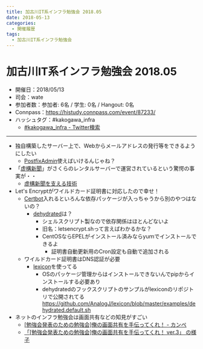 ```yaml
---
title: 加古川IT系インフラ勉強会 2018.05
date: 2018-05-13
categories:
  - 開催履歴
tags:
  - 加古川IT系インフラ勉強会
---
```


加古川IT系インフラ勉強会 2018.05
===

* 開催日：2018/05/13
* 司会：wate
* 参加者数：参加者: 6名 / 学生:  0名 / Hangout:  0名
* Connpass：https://histudy.connpass.com/event/87233/
* ハッシュタグ：#kakogawa_infra
    * [#kakogawa_infra - Twitter検索](https://twitter.com/search?q=%23kakogawa_infra&src=typd)

---

* 独自構築したサーバー上で、Webからメールアドレスの発行等をできるようにしたい
    * [PostfixAdmin](http://postfixadmin.sourceforge.net/)使えばいけるんじゃね？
* 「[虚構新聞](http://kyoko-np.net/)」がさくらのレンタルサーバーで運営されているという驚愕の事実が・・
    * [虚構新聞を支える技術](https://note.mu/arar/n/ne5eea37855f0)
* Let's Encryptがワイルドカード証明書に対応したので幸せ！
    * [Certbot](https://certbot.eff.org/)入れるといろんな依存パッケージが入っちゃうから別のやつはないの？
        * [dehydrated](https://github.com/lukas2511/dehydrated)は？
            * シェルスクリプト製なので依存関係はほとんどないよ
            * 旧名：letsencrypt.shって言えばわかるかな？
            * CentOSならEPELがインストール済みならyuｍでインストールできるよ
                * 証明書自動更新用のCron設定も自動で追加される
    * ワイルドカード証明書はDNS認証が必要
        * [lexicon](https://github.com/AnalogJ/lexicon)を使ってる
            * OSのパッケージ管理からはインストールできないんでpipからインストールする必要あり
            * dehydratedのフックスクリプトのサンプルがlexiconのリポジトリで公開されてる
              https://github.com/AnalogJ/lexicon/blob/master/examples/dehydrated.default.sh
* ネットのインフラ勉強会は画面共有などの知見がすごい
    * [[勉強会発表のための勉強会]俺の画面共有を手伝ってくれ！ - カンペ](https://wiki.infra-workshop.tech/%E5%8B%89%E5%BC%B7%E4%BC%9A%E3%83%AD%E3%82%B0/2018/01/15/%E4%BF%BA%E3%81%AE%E7%94%BB%E9%9D%A2%E5%85%B1%E6%9C%89%E3%82%92%E6%89%8B%E4%BC%9D%E3%81%A3%E3%81%A6%E3%81%8F%E3%82%8C_%E3%82%AB%E3%83%B3%E3%83%9A)
    * [「[勉強会発表ための勉強会]俺の画面共有を手伝ってくれ！ ver.3」 の様子](https://www.youtube.com/watch?v=Y6sndX0ti3U)
